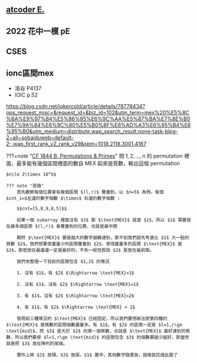 ## [atcoder E.](https://atcoder.jp/contests/abc272/tasks/abc272_e)

## 2022 花中一模 pE

## CSES
## ionc區間mex

- 洛谷 P4137
- IOIC p.52



<https://blog.csdn.net/jokercold/article/details/78778434?ops_request_misc=&request_id=&biz_id=102&utm_term=mex%20%E5%8C%BA%E9%97%B4%E5%86%85%E6%9C%AA%E5%87%BA%E7%8E%B0%E7%9A%84%E6%9C%80%E5%B0%8F%E6%AD%A3%E6%95%B4%E6%95%B0&utm_medium=distribute.wap_search_result.none-task-blog-2~all~sobaiduweb~default-2-.wap_first_rank_v2_rank_v29&spm=1018.2118.3001.4187>

???+note "[CF 1844 B. Permutations & Primes](https://codeforces.com/contest/1844/problem/B)"
	問 $1,2,\ldots ,n$ 的 permutation 裡面，最多能有幾個區間裡面的數自 $\text{MEX}$ 起來是質數，輸出這個 permutation
	
	$n\le 2\times 10^5$
	
	??? note "思路"
		首先觀察每個位置會有幾個區間 $(l,r)$ 覆蓋到，以 $n=5$ 為例，每個 $cnt_i=$左邊的數字個數 $\times$ 右邊的數字個數 :
		
		$$cnt=[5,8,9,8,5]$$
		
		如果一個 subarray 裡面沒有 $1$ 那 $\text{MEX}$ 就是 $1$，所以 $1$ 需要放在最多個區間 $(l,r)$ 會覆蓋到的位置，也就是最中間
		
		顯然 $\text{MEX}$ 要是越大的數字越難達到，那不如我們就先考慮比 $1$ 大一點的質數 $2$。我們想要使盡量少的區間覆蓋到 $2$，使得盡量多的區間 $\text{MEX}$ 是 $2$，那麼放在最邊邊一定是最好的，不失一般性假設 $2$ 是放在最前面。
		
		我們來整理一下目前的區間包含 $1,2$ 的情況
		
		1. 沒有 $1$，有 $2$ $\Rightarrow \text{MEX}=1$
		
		2. 沒有 $1$，沒有 $2$ $\Rightarrow \text{MEX}=1$

		3. 有 $1$，沒有 $2$ $\Rightarrow \text{MEX}=2$

		4. 有 $1$，有 $2$ $\Rightarrow \text{MEX} > 2$

		發現前三種情況的 $\text{MEX}$ 已經固定，所以我們要想辦法使第四種的 $\text{MEX}$ 是質數的區間個數盡量多。有 $1$，有 $2$ 的區間一定是 $l=1,r\ge \text{mid}$，而 $3$ 是大於 $2$ 的第一個質數，也就是 $\text{MEX}$ 最好達到的質數，所以我們要使 $l=1,r\ge \text{mid}$ 的區間包含 $3$ 的個數要越少越好，那當然就是把 $3$ 放在陣列的尾端。

		實作上將 $2$ 放頭，$3$ 放尾，$1$ 置中，其他數字隨便放，就樣就完成此題了
		